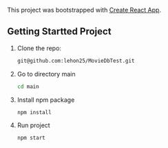 This project was bootstrapped with [Create React App](https://github.com/facebook/create-react-app).

## Getting Startted Project

1. Clone the repo:

   ```sh
   git@github.com:lehon25/MovieDbTest.git
   ```

2. Go to directory main

   ```sh
   cd main
   ```

3. Install npm package

   ```sh
   npm install
   ```

4. Run project

   ```sh
   npm start
   ```
